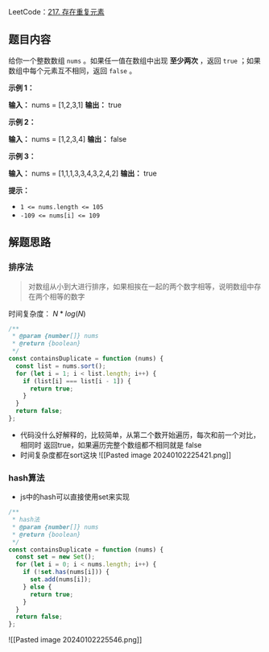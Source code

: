 
LeetCode：[217. 存在重复元素](https://leetcode-cn.com/problems/contains-duplicate/)

## 题目内容

给你一个整数数组 `nums` 。如果任一值在数组中出现 **至少两次** ，返回 `true` ；如果数组中每个元素互不相同，返回 `false` 。

**示例 1：**

**输入：** nums = [1,2,3,1]
**输出：** true

**示例 2：**

**输入：** nums = [1,2,3,4]
**输出：** false

**示例 3：**

**输入：** nums = [1,1,1,3,3,4,3,2,4,2]
**输出：** true

**提示：**
- `1 <= nums.length <= 105`
- `-109 <= nums[i] <= 109`

## 解题思路
### 排序法

> 对数组从小到大进行排序，如果相挨在一起的两个数字相等，说明数组中存在两个相等的数字

时间复杂度：$\ N*log(N)$
```javascript
/**
 * @param {number[]} nums
 * @return {boolean}
 */
const containsDuplicate = function (nums) {
  const list = nums.sort();
  for (let i = 1; i < list.length; i++) {
    if (list[i] === list[i - 1]) {
      return true;
    }
  }
  return false;
};
```

- 代码没什么好解释的，比较简单，从第二个数开始遍历，每次和前一个对比，相同时 返回true，如果遍历完整个数组都不相同就是 false
- 时间复杂度都在sort这块
![[Pasted image 20240102225421.png]]

### hash算法
- js中的hash可以直接使用set来实现
```javascript
/**
 * hash法
 * @param {number[]} nums
 * @return {boolean}
 */
const containsDuplicate = function (nums) {
  const set = new Set();
  for (let i = 0; i < nums.length; i++) {
    if (!set.has(nums[i])) {
      set.add(nums[i]);
    } else {
      return true;
    }
  }
  return false;
};
```
![[Pasted image 20240102225546.png]]

